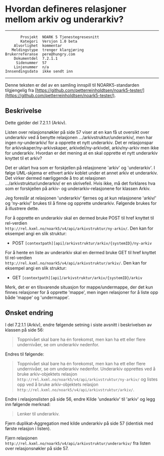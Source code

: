Hvordan defineres relasjoner mellom arkiv og underarkiv?
========================================================

 ------------------  ---------------------------------
           Prosjekt  NOARK 5 Tjenestegresesnitt
           Kategori  Versjon 1.0 beta
        Alvorlighet  kommentar
       Meldingstype  trenger klargjøring
    Brukerreferanse  pere@hungry.com
        Dokumentdel  7.2.1.1
         Sidenummer  57
        Linjenummer  n/a
    Innsendingsdato  ikke sendt inn
 ------------------  ---------------------------------

Denne teksten er del av en samling innspill til NOARK5-standarden
tilgjengelig fra
[https://github.com/petterreinholdtsen/noark5-tester/](https://github.com/petterreinholdtsen/noark5-tester/).

Beskrivelse
-----------

Dette gjelder del 7.2.1.1 (Arkiv).

Listen over relasjonsnøkler på side 57 viser at en kan få ut oversikt
over underarkiv ved å benytte relasjonen
.../arkivstruktur/underarkiv/, men har ingen ny-underarkiv/ for a
opprette et nytt underarkiv.  Det er relasjonspar for
arkivskaper/ny-arkivskaper, arkivdel/ny-arkivdel, arkiv/ny-arkiv men
ikke for underarkiv.  Hvordan er det mening at en skal opprette et
nytt underarkiv knyttet til et arkiv?

Det er uklart hva som er forskjellen på relasjonene 'arkiv' og
'underarkiv'.  I følge UML-skjema er ethvert arkiv koblet under et
annet arkiv et underarkiv.  Det virker dermed nærliggende å tro at
relasjonen .../arkivstruktur/underarkiv/ er en skrivefeil.  Hvis ikke,
må det forklares hva som er forskjellen på arkiv- og
underarkiv-relasjonene for klassen Arkiv.

Jeg foreslår at relasjonen 'underarkiv' fjernes og at kun relasjonene
'arkiv/' og 'ny-arkiv/' brukes til å finne og opprette underarkiv. 
Følgende brukes for å illustrere dette.

For å opprette en underarkiv skal en dermed bruke POST til href knyttet til
rel-verdien  
`http://rel.kxml.no/noark5/v4/api/arkivstruktur/ny-arkiv/`.
Den kan for eksempel angi en slik struktur:

 * POST `[contextpath][api]/arkivstruktur/arkiv/{systemID}/ny-arkiv`   

For å hente en liste av underarkiv skal en dermed bruke  GET til href knyttet
til rel-verdien  
`http://rel.kxml.no/noark5/v4/api/arkivstruktur/arkiv/`.
Den kan for eksempel angi en slik struktur:

 * GET `[contextpath][api]/arkivstruktur/arkiv/{systemID}/arkiv`

Merk, det er en tilsvarende situasjon for mappe/undermappe, der det
kun finnes relasjoner for å opprette 'mappe', men ingen relasjoner for å
liste opp både 'mappe' og 'undermappe'.

Ønsket endring
--------------

I del 7.2.1.1 (Arkiv), endre følgende setning i siste avsnitt i
beskrivelsen av klassen på side 56:

> Toppnivået skal bare ha én forekomst, men kan ha ett eller flere
> undernivåer, se om underarkiv nedenfor.

Endres til følgende:

> Toppnivået skal bare ha én forekomst, men kan ha ett eller flere
> undernivåer, se om underarkiv nedenfor.  Underarkiv opprettes ved å
> bruke arkiv-objektets relasjon  
> `http://rel.kxml.no/noark5/v4/api/arkivstruktur/ny-arkiv/`
> og listes
> opp ved å bruke arkiv-objektets relasjon
> `http://rel.kxml.no/noark5/v4/api/arkivstruktur/arkiv/`.

Endre i relasjonslisten på side 56, endre Kilde 'undearkiv' til
'arkiv' og legg inn følgende merknad:

> Lenker til underarkiv.

Fjern duplikat-Aggregation med kilde underarkiv på side 57 (identisk
med første relasjon i listen).

Fjern relasjonen
`http://rel.kxml.no/noark5/v4/api/arkivstruktur/underarkiv/` fra
listen over relasjonsnøkler på side 57.
